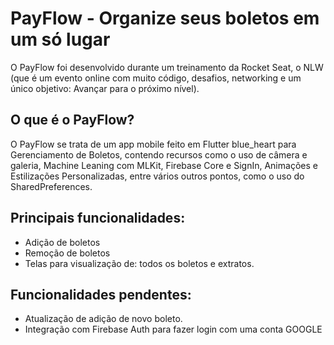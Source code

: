 # PayFlow - Organize seus boletos em um só lugar
O PayFlow foi desenvolvido durante um treinamento da Rocket Seat, o NLW (que é um evento online com muito código, desafios, networking e um único objetivo: Avançar para o próximo nível).

## O que é o PayFlow? 
O PayFlow se trata de um app mobile feito em Flutter blue_heart para Gerenciamento de Boletos, contendo recursos como o uso de câmera e galeria, Machine Leaning com MLKit, Firebase Core e SignIn, Animações e Estilizações Personalizadas, entre vários outros pontos, como o uso do SharedPreferences. 

## Principais funcionalidades:
* Adição de boletos
* Remoção de boletos
* Telas para visualização de: todos os boletos e extratos.

## Funcionalidades pendentes:
* Atualização de adição de novo boleto.
* Integração com Firebase Auth para fazer login com uma conta GOOGLE

